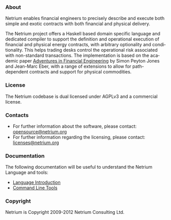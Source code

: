 ### About

Netrium enables financial engineers to precisely describe and execute both simple and exotic contracts with both financial and physical delivery. 

The Netrium project offers a Haskell based domain specific language and dedicated compiler to support the definition and operational exe­cu­tion of fin­an­cial and phys­ical energy con­tracts, with arbit­rary option­al­ity and con­di­tion­al­ity. This helps trad­ing desks con­trol the oper­a­tional risk asso­ci­ated with non-standard trans­ac­tions. The imple­ment­a­tion is based on the aca­demic paper [Adven­tures in Fin­an­cial Engin­eer­ing](http://research.microsoft.com/en-us/um/people/simonpj/papers/financial-contracts/contracts-icfp.htm) by Simon Peyton Jones and Jean-Marc Eber, with a range of extensions to allow for path-dependent contracts and support for physical commodities.

### License

The Netrium codebase is dual licensed under AGPLv3 and a commercial license.

### Contacts

* For further information about the software, please contact: opensource@netrium.org
* For further information regarding the licensing, please contact: licenses@netrium.org

### Documentation

The following documentation will be useful to understand the Netrium Language and tools:

* [Language Introduction](https://github.com/netrium/Netrium/wiki/Language)
* [Command Line Tools](https://github.com/netrium/Netrium/wiki/Command-Line-Tools)

### Copyright

Netrium is Copyright 2009-2012 Netrium Consulting Ltd.
